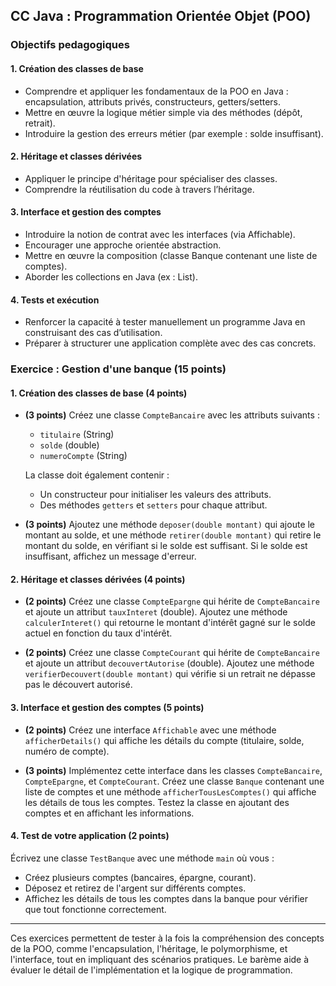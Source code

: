 
## **CC Java : Programmation Orientée Objet (POO)**


### Objectifs pedagogiques

#### 1. Création des classes de base

- Comprendre et appliquer les fondamentaux de la POO en Java : encapsulation, attributs privés, constructeurs, getters/setters.
- Mettre en œuvre la logique métier simple via des méthodes (dépôt, retrait).
- Introduire la gestion des erreurs métier (par exemple : solde insuffisant).

#### 2. Héritage et classes dérivées

- Appliquer le principe d'héritage pour spécialiser des classes.
- Comprendre la réutilisation du code à travers l’héritage.

####  3. Interface et gestion des comptes

- Introduire la notion de contrat avec les interfaces (via Affichable).
- Encourager une approche orientée abstraction.
- Mettre en œuvre la composition (classe Banque contenant une liste de comptes).
- Aborder les collections en Java (ex : List<CompteBancaire>).

#### 4. Tests et exécution

- Renforcer la capacité à tester manuellement un programme Java en construisant des cas d’utilisation.
- Préparer à structurer une application complète avec des cas concrets.


### **Exercice : Gestion d'une banque (15 points)**

#### 1. Création des classes de base (4 points)

- **(3 points)** Créez une classe `CompteBancaire` avec les attributs suivants :
  - `titulaire` (String)
  - `solde` (double)
  - `numeroCompte` (String)
  
  La classe doit également contenir :
  - Un constructeur pour initialiser les valeurs des attributs.
  - Des méthodes `getters` et `setters` pour chaque attribut.

- **(3 points)** Ajoutez une méthode `deposer(double montant)` qui ajoute le montant au solde, et une méthode `retirer(double montant)` qui retire le montant du solde, en vérifiant si le solde est suffisant. Si le solde est insuffisant, affichez un message d'erreur.

#### 2. Héritage et classes dérivées (4 points)

- **(2 points)** Créez une classe `CompteEpargne` qui hérite de `CompteBancaire` et ajoute un attribut `tauxInteret` (double). Ajoutez une méthode `calculerInteret()` qui retourne le montant d'intérêt gagné sur le solde actuel en fonction du taux d'intérêt.
  
- **(2 points)** Créez une classe `CompteCourant` qui hérite de `CompteBancaire` et ajoute un attribut `decouvertAutorise` (double). Ajoutez une méthode `verifierDecouvert(double montant)` qui vérifie si un retrait ne dépasse pas le découvert autorisé.

#### 3. Interface et gestion des comptes (5 points)

- **(2 points)** Créez une interface `Affichable` avec une méthode `afficherDetails()` qui affiche les détails du compte (titulaire, solde, numéro de compte).
  
- **(3 points)** Implémentez cette interface dans les classes `CompteBancaire`, `CompteEpargne`, et `CompteCourant`. Créez une classe `Banque` contenant une liste de comptes et une méthode `afficherTousLesComptes()` qui affiche les détails de tous les comptes. Testez la classe en ajoutant des comptes et en affichant les informations.

#### 4. Test de votre application (2 points)

Écrivez une classe `TestBanque` avec une méthode `main` où vous :
- Créez plusieurs comptes (bancaires, épargne, courant).
- Déposez et retirez de l'argent sur différents comptes.
- Affichez les détails de tous les comptes dans la banque pour vérifier que tout fonctionne correctement.


---

Ces exercices permettent de tester à la fois la compréhension des concepts de la POO, comme l'encapsulation, l'héritage, le polymorphisme, et l'interface, tout en impliquant des scénarios pratiques. 
Le barème aide à évaluer le détail de l'implémentation et la logique de programmation.
